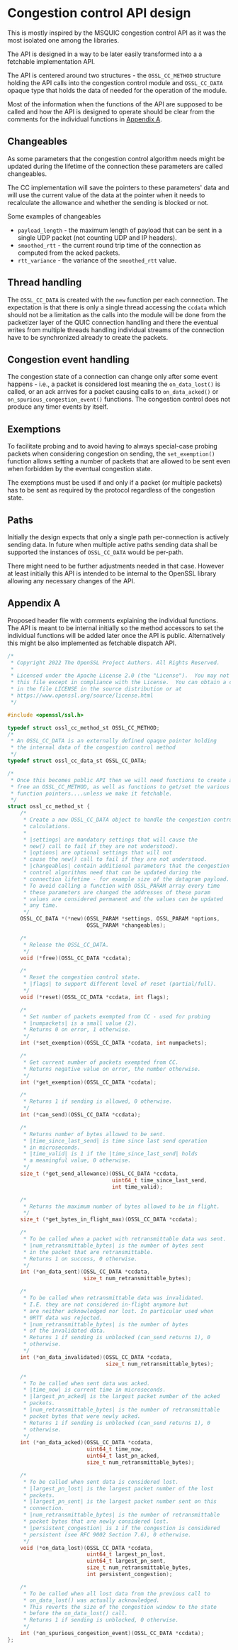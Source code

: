 Congestion control API design
=============================

This is mostly inspired by the MSQUIC congestion control API
as it was the most isolated one among the libraries.

The API is designed in a way to be later easily transformed into a
a fetchable implementation API.

The API is centered around two structures - the `OSSL_CC_METHOD`
structure holding the API calls into the congestion control module
and `OSSL_CC_DATA` opaque type that holds the data of needed
for the operation of the module.

Most of the information when the functions of the API are
supposed to be called and how the API is designed to operate
should be clear from the comments for the individual
functions in [Appendix A](#appendix-a).

Changeables
-----------

As some parameters that the congestion control algorithm needs might
be updated during the lifetime of the connection these parameters
are called changeables.

The CC implementation will save the pointers to these parameters'
data and will use the current value of the data at the pointer when
it needs to recalculate the allowance and whether the sending is
blocked or not.

Some examples of changeables

 - `payload_length` - the maximum length of payload that can be sent
   in a single UDP packet (not counting UDP and IP headers).
 - `smoothed_rtt` - the current round trip time of the connection
   as computed from the acked packets.
 - `rtt_variance` - the variance of the `smoothed_rtt` value.

Thread handling
---------------

The `OSSL_CC_DATA` is created with the `new` function per each
connection. The expectation is that there is only a single thread
accessing the `ccdata` which should not be a limitation as the calls
into the module will be done from the packetizer layer of the QUIC
connection handling and there the eventual writes from multiple threads
handling individual streams of the connection have to be synchronized
already to create the packets.

Congestion event handling
-------------------------

The congestion state of a connection can change only after some event
happens - i.e., a packet is considered lost meaning the `on_data_lost()`
is called, or an ack arrives for a packet causing calls to
`on_data_acked()` or `on_spurious_congestion_event()` functions.
The congestion control does not produce any timer events by itself.

Exemptions
----------
To facilitate probing and to avoid having to always special-case
probing packets when considering congestion on sending, the
`set_exemption()` function allows setting a number of packets that are
allowed to be sent even when forbidden by the eventual congestion state.

The exemptions must be used if and only if a packet (or multiple packets)
has to be sent as required by the protocol regardless of the congestion state.

Paths
-----

Initially the design expects that only a single path per-connection is
actively sending data. In future when multiple active paths sending data
shall be supported the instances of `OSSL_CC_DATA` would be per-path.

There might need to be further adjustments needed in that case. However
at least initially this API is intended to be internal to the
OpenSSL library allowing any necessary changes of the API.

Appendix A
----------

Proposed header file with comments explaining the individual
functions. The API is meant to be internal initially so the method
accessors to set the individual functions will be added later once
the API is public. Alternatively this might be also implemented
as fetchable dispatch API.

```C
/*
 * Copyright 2022 The OpenSSL Project Authors. All Rights Reserved.
 *
 * Licensed under the Apache License 2.0 (the "License").  You may not use
 * this file except in compliance with the License.  You can obtain a copy
 * in the file LICENSE in the source distribution or at
 * https://www.openssl.org/source/license.html
 */

#include <openssl/ssl.h>

typedef struct ossl_cc_method_st OSSL_CC_METHOD;
/*
 * An OSSL_CC_DATA is an externally defined opaque pointer holding
 * the internal data of the congestion control method
 */
typedef struct ossl_cc_data_st OSSL_CC_DATA;

/*
 * Once this becomes public API then we will need functions to create and
 * free an OSSL_CC_METHOD, as well as functions to get/set the various
 * function pointers....unless we make it fetchable.
 */
struct ossl_cc_method_st {
    /*
     * Create a new OSSL_CC_DATA object to handle the congestion control
     * calculations.
     *
     * |settings| are mandatory settings that will cause the
     * new() call to fail if they are not understood).
     * |options| are optional settings that will not
     * cause the new() call to fail if they are not understood.
     * |changeables| contain additional parameters that the congestion
     * control algorithms need that can be updated during the
     * connection lifetime - for example size of the datagram payload.
     * To avoid calling a function with OSSL_PARAM array every time
     * these parameters are changed the addresses of these param
     * values are considered permanent and the values can be updated
     * any time.
     */
    OSSL_CC_DATA *(*new)(OSSL_PARAM *settings, OSSL_PARAM *options,
                         OSSL_PARAM *changeables);

    /*
     * Release the OSSL_CC_DATA.
     */
    void (*free)(OSSL_CC_DATA *ccdata);

    /*
     * Reset the congestion control state.
     * |flags| to support different level of reset (partial/full).
     */
    void (*reset)(OSSL_CC_DATA *ccdata, int flags);

    /*
     * Set number of packets exempted from CC - used for probing
     * |numpackets| is a small value (2).
     * Returns 0 on error, 1 otherwise.
     */
    int (*set_exemption)(OSSL_CC_DATA *ccdata, int numpackets);

    /*
     * Get current number of packets exempted from CC.
     * Returns negative value on error, the number otherwise.
     */
    int (*get_exemption)(OSSL_CC_DATA *ccdata);

    /*
     * Returns 1 if sending is allowed, 0 otherwise.
     */
    int (*can_send)(OSSL_CC_DATA *ccdata);

    /*
     * Returns number of bytes allowed to be sent.
     * |time_since_last_send| is time since last send operation
     * in microseconds.
     * |time_valid| is 1 if the |time_since_last_send| holds
     * a meaningful value, 0 otherwise.
     */
    size_t (*get_send_allowance)(OSSL_CC_DATA *ccdata,
                                 uint64_t time_since_last_send,
                                 int time_valid);

    /*
     * Returns the maximum number of bytes allowed to be in flight.
     */
    size_t (*get_bytes_in_flight_max)(OSSL_CC_DATA *ccdata);

    /*
     * To be called when a packet with retransmittable data was sent.
     * |num_retransmittable_bytes| is the number of bytes sent
     * in the packet that are retransmittable.
     * Returns 1 on success, 0 otherwise.
     */
    int (*on_data_sent)(OSSL_CC_DATA *ccdata,
                        size_t num_retransmittable_bytes);

    /*
     * To be called when retransmittable data was invalidated.
     * I.E. they are not considered in-flight anymore but
     * are neither acknowledged nor lost. In particular used when
     * 0RTT data was rejected.
     * |num_retransmittable_bytes| is the number of bytes
     * of the invalidated data.
     * Returns 1 if sending is unblocked (can_send returns 1), 0
     * otherwise.
     */
    int (*on_data_invalidated)(OSSL_CC_DATA *ccdata,
                               size_t num_retransmittable_bytes);

    /*
     * To be called when sent data was acked.
     * |time_now| is current time in microseconds.
     * |largest_pn_acked| is the largest packet number of the acked
     * packets.
     * |num_retransmittable_bytes| is the number of retransmittable
     * packet bytes that were newly acked.
     * Returns 1 if sending is unblocked (can_send returns 1), 0
     * otherwise.
     */
    int (*on_data_acked)(OSSL_CC_DATA *ccdata,
                         uint64_t time_now,
                         uint64_t last_pn_acked,
                         size_t num_retransmittable_bytes);

    /*
     * To be called when sent data is considered lost.
     * |largest_pn_lost| is the largest packet number of the lost
     * packets.
     * |largest_pn_sent| is the largest packet number sent on this
     * connection.
     * |num_retransmittable_bytes| is the number of retransmittable
     * packet bytes that are newly considered lost.
     * |persistent_congestion| is 1 if the congestion is considered
     * persistent (see RFC 9002 Section 7.6), 0 otherwise.
     */
    void (*on_data_lost)(OSSL_CC_DATA *ccdata,
                         uint64_t largest_pn_lost,
                         uint64_t largest_pn_sent,
                         size_t num_retransmittable_bytes,
                         int persistent_congestion);

    /*
     * To be called when all lost data from the previous call to
     * on_data_lost() was actually acknowledged.
     * This reverts the size of the congestion window to the state
     * before the on_data_lost() call.
     * Returns 1 if sending is unblocked, 0 otherwise.
     */
    int (*on_spurious_congestion_event)(OSSL_CC_DATA *ccdata);
};
```
